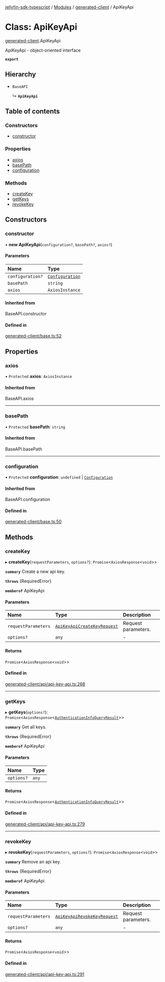 [jellyfin-sdk-typescript](../README.md) / [Modules](../modules.md) / [generated-client](../modules/generated_client.md) / ApiKeyApi

# Class: ApiKeyApi

[generated-client](../modules/generated_client.md).ApiKeyApi

ApiKeyApi - object-oriented interface

**`export`**

## Hierarchy

- `BaseAPI`

  ↳ **`ApiKeyApi`**

## Table of contents

### Constructors

- [constructor](generated_client.ApiKeyApi.md#constructor)

### Properties

- [axios](generated_client.ApiKeyApi.md#axios)
- [basePath](generated_client.ApiKeyApi.md#basepath)
- [configuration](generated_client.ApiKeyApi.md#configuration)

### Methods

- [createKey](generated_client.ApiKeyApi.md#createkey)
- [getKeys](generated_client.ApiKeyApi.md#getkeys)
- [revokeKey](generated_client.ApiKeyApi.md#revokekey)

## Constructors

### constructor

• **new ApiKeyApi**(`configuration?`, `basePath?`, `axios?`)

#### Parameters

| Name | Type |
| :------ | :------ |
| `configuration?` | [`Configuration`](generated_client.Configuration.md) |
| `basePath` | `string` |
| `axios` | `AxiosInstance` |

#### Inherited from

BaseAPI.constructor

#### Defined in

[generated-client/base.ts:52](https://github.com/thornbill/jellyfin-sdk-typescript/blob/e430881/src/generated-client/base.ts#L52)

## Properties

### axios

• `Protected` **axios**: `AxiosInstance`

#### Inherited from

BaseAPI.axios

___

### basePath

• `Protected` **basePath**: `string`

#### Inherited from

BaseAPI.basePath

___

### configuration

• `Protected` **configuration**: `undefined` \| [`Configuration`](generated_client.Configuration.md)

#### Inherited from

BaseAPI.configuration

#### Defined in

[generated-client/base.ts:50](https://github.com/thornbill/jellyfin-sdk-typescript/blob/e430881/src/generated-client/base.ts#L50)

## Methods

### createKey

▸ **createKey**(`requestParameters`, `options?`): `Promise`<`AxiosResponse`<`void`\>\>

**`summary`** Create a new api key.

**`throws`** {RequiredError}

**`memberof`** ApiKeyApi

#### Parameters

| Name | Type | Description |
| :------ | :------ | :------ |
| `requestParameters` | [`ApiKeyApiCreateKeyRequest`](../interfaces/generated_client.ApiKeyApiCreateKeyRequest.md) | Request parameters. |
| `options?` | `any` | - |

#### Returns

`Promise`<`AxiosResponse`<`void`\>\>

#### Defined in

[generated-client/api/api-key-api.ts:268](https://github.com/thornbill/jellyfin-sdk-typescript/blob/e430881/src/generated-client/api/api-key-api.ts#L268)

___

### getKeys

▸ **getKeys**(`options?`): `Promise`<`AxiosResponse`<[`AuthenticationInfoQueryResult`](../interfaces/generated_client.AuthenticationInfoQueryResult.md)\>\>

**`summary`** Get all keys.

**`throws`** {RequiredError}

**`memberof`** ApiKeyApi

#### Parameters

| Name | Type |
| :------ | :------ |
| `options?` | `any` |

#### Returns

`Promise`<`AxiosResponse`<[`AuthenticationInfoQueryResult`](../interfaces/generated_client.AuthenticationInfoQueryResult.md)\>\>

#### Defined in

[generated-client/api/api-key-api.ts:279](https://github.com/thornbill/jellyfin-sdk-typescript/blob/e430881/src/generated-client/api/api-key-api.ts#L279)

___

### revokeKey

▸ **revokeKey**(`requestParameters`, `options?`): `Promise`<`AxiosResponse`<`void`\>\>

**`summary`** Remove an api key.

**`throws`** {RequiredError}

**`memberof`** ApiKeyApi

#### Parameters

| Name | Type | Description |
| :------ | :------ | :------ |
| `requestParameters` | [`ApiKeyApiRevokeKeyRequest`](../interfaces/generated_client.ApiKeyApiRevokeKeyRequest.md) | Request parameters. |
| `options?` | `any` | - |

#### Returns

`Promise`<`AxiosResponse`<`void`\>\>

#### Defined in

[generated-client/api/api-key-api.ts:291](https://github.com/thornbill/jellyfin-sdk-typescript/blob/e430881/src/generated-client/api/api-key-api.ts#L291)
